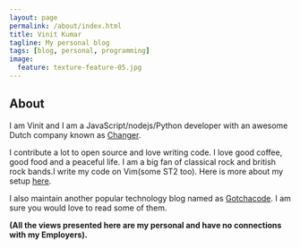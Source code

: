 ```yaml
---
layout: page
permalink: /about/index.html
title: Vinit Kumar
tagline: My personal blog
tags: [blog, personal, programming]
image:
  feature: texture-feature-05.jpg
---
```

## About 

I am Vinit and I am a JavaScript/nodejs/Python developer with an awesome Dutch company known as [Changer](http://changer.nl).

I contribute a lot to open source and love writing code. I love good coffee, good food and a peaceful life. I am a big fan of classical rock and british rock bands.I write my code on Vim(some ST2 too). Here is more about my setup [here](http://vinitkumar.me/articles/my-setup/).

I also maintain another popular technology blog named as [Gotchacode](http://www.gotchacode.com). I am sure you would love to read some of them.

**(All the views presented here are my personal and have no connections with my Employers).**

